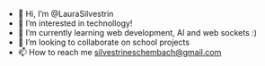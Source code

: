 - 👋 Hi, I’m @LauraSilvestrin
- 👀 I’m interested in technollogy!
- 🌱 I’m currently learning web development, AI and web sockets :) 
- 💞️ I’m looking to collaborate on school projects
- 📫 How to reach me silvestrineschembach@gmail.com
